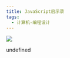 ```yaml
---
title: JavaScript启示录
tags:
  - 计算机-编程设计
---
```


![](https://wfqqreader-1252317822.image.myqcloud.com/cover/315/22651315/s_22651315.jpg)

undefined